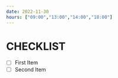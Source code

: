 ```yaml
---
date: 2022-11-30
hours: ["09:00","13:00","14:00","18:00"]
---
```


# CHECKLIST

- [ ] First Item
- [ ] Second Item
